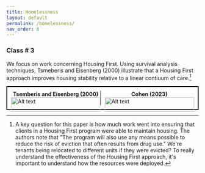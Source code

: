 ```yaml
---
title: Homelessness
layout: default
permalink: /homelessness/
nav_order: 8
---
```


### **Class # 3**
We focus on work concerning Housing First. Using survival analysis techniques, Tsmeberis and Eisenberg (2000) illustrate that a Housing First approach improves housing stability relative to a linear contiuum of care.[^1]
<div style="display: flex; justify-content: space-between; border: 2px solid black; padding: 10px;">
  
  <!-- First PDF and its title -->
  <div style="width: 49%; border-right: 2px solid gray;">
    <div style="text-align: center; font-weight: bold;">Tsemberis and Eisenberg (2000)</div>
    <a href="https://www.nber.org/papers/w26232" style="display: block;">
      <img src="./../assets/images/evans.png" alt="Alt text" style="width: 100%; height: auto;" />
    </a>
  </div>


  <!-- Optional spacer for a more distinct line -->
  <div style="width: 2%;"></div>

  <!-- Second PDF and its title -->
  <div style="width: 49%;">
    <div style="text-align: center; font-weight: bold;">Cohen (2023)</div>
    <a href="https://asit-prod-web1.cc.columbia.edu/econdept/wp-content/uploads/sites/41/2018/08/homelessresearchv2-080118.pdf" style="display: block;">
      <img src="./../assets/images/flaherty.png" alt="Alt text" style="width: 100%; height: auto;" />
    </a>
  </div>

</div>

[^1]: A key question for this paper is how much work went into ensuring that clients in a Housing First program were able to maintain housing. The authors note that "The program will also use any means possible to reduce the risk of eviction that often results from drug use." We're tenants being relocated to different units if they were evicted? To really understand the effectiveness of the Housing First approach, it's important to understand how the resources were deployed.
